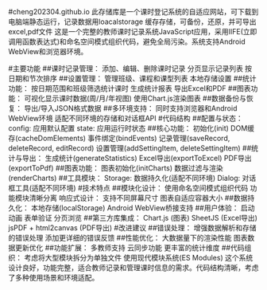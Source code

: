 #cheng202304.github.io
此存储库是一个课时登记系统的自适应网站，可下载到电脑端静态运行，记录数据用loacalstorage 缓存存储，可备份，还原，并可导出excel,pdf文件
这是一个完整的教师课时记录系统JavaScript应用，采用IIFE(立即调用函数表达式)和命名空间模式组织代码，避免全局污染。系统支持Android WebView和浏览器环境。

#主要功能
##课时记录管理：
添加、编辑、删除课时记录
分页显示记录列表
按日期和节次排序
##设置管理：
管理班级、课程和课型列表
本地存储设置
##统计功能：
按日期范围和班级筛选统计课时
生成统计报表
导出Excel和PDF
##图表功能：
可视化显示课时数据(周/月/年视图)
使用Chart.js渲染图表
##数据备份与恢复：
导出/导入JSON格式数据
##多环境支持：
同时支持浏览器和Android WebView环境
适配不同环境的存储和对话框API
#代码结构
##配置与状态：
config: 应用默认配置
state: 应用运行时状态
##核心功能：
初始化(init)
DOM缓存(cacheDomElements)
事件绑定(bindEvents)
记录管理(saveRecord, deleteRecord, editRecord)
设置管理(addSettingItem, deleteSettingItem)
##统计与导出：
生成统计(generateStatistics)
Excel导出(exportToExcel)
PDF导出(exportToPdf)
##图表功能：
图表初始化(initCharts)
数据过滤与渲染(renderCharts)
##工具模块：
Storage: 数据持久化(适配不同环境)
Dialog: 对话框工具(适配不同环境)
#技术特点
##模块化设计：
使用命名空间模式组织代码
功能模块清晰分离
响应式设计：
支持不同屏幕尺寸
图表自适应容器大小
##数据持久化：
本地存储(localStorage)
Android WebView桥接支持
##用户体验：
启动动画
表单验证
分页浏览
##第三方库集成：
Chart.js (图表)
SheetJS (Excel导出)
jsPDF + html2canvas (PDF导出)
#改进建议
##错误处理：
增强数据解析和存储的错误处理
添加更详细的错误反馈
##性能优化：
大数据量下的渲染性能
图表数据更新优化
##功能扩展：
多教师支持
云同步功能
更丰富的统计维度
##代码组织：
考虑将大型模块拆分为单独文件
使用现代模块系统(ES Modules)
这个系统设计良好，功能完整，适合教师记录和管理课时信息的需求。代码结构清晰，考虑了多种使用场景和环境适配。
